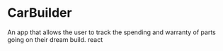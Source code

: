 # CarBuilder
An app that allows the user to track the spending and warranty of parts going on their dream build.
react
